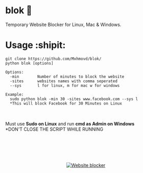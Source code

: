 # blok :no_entry_sign:
Temporary Website Blocker for Linux, Mac & Windows.


# Usage :shipit:
```
git clone https://github.com/Mxhmovd/blok/
python blok [options]

Options:
  -min        Number of minutes to block the website
  -sites      websites names with comma seperated
  --sys       l for linux, m for mac w for windows

Example:
  sudo python blok -min 30 -sites www.facebook.com --sys l
  *This will block Facebook for 30 Minutes on Linux
```
<br/></br>
Must use **Sudo on Linux** and run **cmd as Admin on Windows**\
*DON'T CLOSE THE SCRIPT WHILE RUNNING

<br/></br><br/></br>
<p align="center"> <a href="https://imgbb.com/"><img src="https://image.ibb.co/bGUeoA/Screenshot-20181023-234856.png" alt="Website blocker" border="0"></a> </p>

